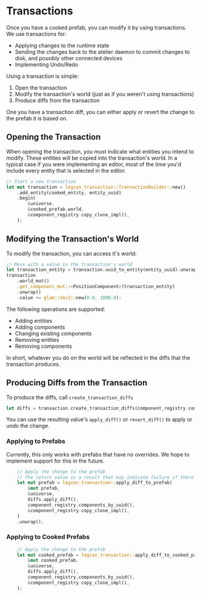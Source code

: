 # Transactions

Once you have a cooked prefab, you can modify it by using transactions. We use transactions for:

 * Applying changes to the runtime state
 * Sending the changes back to the atelier daemon to commit changes to disk, and possibly other connected devices
 * Implementing Undo/Redo

Using a transaction is simple:

1. Open the transaction
2. Modify the transaction's world (just as if you weren't using transactions)
3. Produce diffs from the transaction

One you have a transaction diff, you can either apply or revert the change to the prefab it is based on.

## Opening the Transaction

When opening the transaction, you must indicate what entities you intend to modify. These entities will be copied into
the transaction's world. In a typical case if you were implementing an editor, most of the time you'd include every
entity that is selected in the editor.

```rust
// Start a new transaction
let mut transaction = legion_transaction::TransactionBuilder::new()
    .add_entity(cooked_entity, entity_uuid)
    .begin(
        &universe,
        &cooked_prefab.world,
        &component_registry.copy_clone_impl(),
    );
```

## Modifying the Transaction's World

To modify the transaction, you can access it's world:

```rust
// Mess with a value in the transaction's world
let transaction_entity = transaction.uuid_to_entity(entity_uuid).unwrap();
transaction
    .world_mut()
    .get_component_mut::<PositionComponent>(transaction_entity)
    .unwrap()
    .value += glam::Vec2::new(0.0, 1000.0);
```

The following operations are supported:
 * Adding entities
 * Adding components
 * Changing existing components
 * Removing entities
 * Removing components

In short, whatever you do on the world will be reflected in the diffs that the transaction produces.

## Producing Diffs from the Transaction

To produce the diffs, call `create_transaction_diffs`

```rust
let diffs = transaction.create_transaction_diffs(component_registry.components_by_uuid());
```

You can use the resulting value's `apply_diff()` or `revert_diff()` to apply or undo the change.

### Applying to Prefabs

Currently, this only works with prefabs that have no overrides. We hope to implement support for this in the future.

```rust
    // Apply the change to the prefab
    // The return value is a result that may indicate failure if there are prefab overrides
    let mut prefab = legion_transaction::apply_diff_to_prefab(
        &mut prefab,
        &universe,
        diffs.apply_diff(),
        component_registry.components_by_uuid(),
        &component_registry.copy_clone_impl(),
    )
    .unwrap();
```

### Applying to Cooked Prefabs

```rust
    // Apply the change to the prefab
    let mut cooked_prefab = legion_transaction::apply_diff_to_cooked_prefab(
        &mut cooked_prefab,
        &universe,
        diffs.apply_diff(),
        component_registry.components_by_uuid(),
        &component_registry.copy_clone_impl(),
    );
```